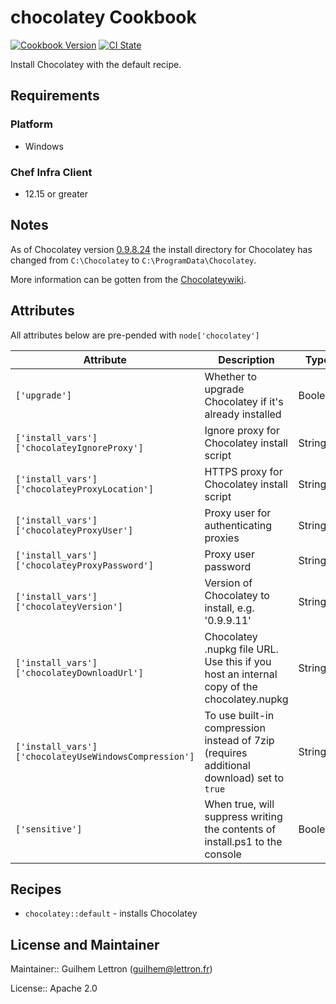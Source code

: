 # chocolatey Cookbook

[![Cookbook Version](https://img.shields.io/cookbook/v/chocolatey.svg)](https://supermarket.getchef.com/cookbooks/chocolatey)
[![CI State](https://github.com/chocolatey-community/chocolatey-cookbook/workflows/ci/badge.svg)](https://github.com/chocolatey-community/chocolatey-cookbook/actions?query=workflow%3Aci)

Install Chocolatey with the default recipe.

## Requirements

### Platform

- Windows

### Chef Infra Client

- 12.15 or greater

## Notes

As of Chocolatey version [0.9.8.24](https://github.com/chocolatey/chocolatey/blob/master/CHANGELOG.md#09824-july-3-2014) the install directory for Chocolatey has changed from `C:\Chocolatey` to `C:\ProgramData\Chocolatey`.

More information can be gotten from the [Chocolateywiki](https://github.com/chocolatey/chocolatey/wiki/DefaultChocolateyInstallReasoning).

## Attributes

All attributes below are pre-pended with `node['chocolatey']`

Attribute                                            | Description                                                                               | Type    | Default
---------------------------------------------------- | ----------------------------------------------------------------------------------------- | ------- | ---------------------------------------------------------------------------------
`['upgrade']`                                        | Whether to upgrade Chocolatey if it's already installed                                   | Boolean | false
`['install_vars']['chocolateyIgnoreProxy']`          | Ignore proxy for Chocolatey install script                                                | String  | nil
`['install_vars']['chocolateyProxyLocation']`        | HTTPS proxy for Chocolatey install script                                                 | String  | Chef::Config['https_proxy'] or ENV['https_proxy']
`['install_vars']['chocolateyProxyUser']`            | Proxy user for authenticating proxies                                                     | String  | nil
`['install_vars']['chocolateyProxyPassword']`        | Proxy user password                                                                       | String  | nil
`['install_vars']['chocolateyVersion']`              | Version of Chocolatey to install, e.g. '0.9.9.11'                                         | String  | nil (download latest version)
`['install_vars']['chocolateyDownloadUrl']`          | Chocolatey .nupkg file URL. Use this if you host an internal copy of the chocolatey.nupkg | String  | <https://chocolatey.org/api/v2/package/chocolatey> (download from chocolatey.org)
`['install_vars']['chocolateyUseWindowsCompression']`| To use built-in compression instead of 7zip (requires additional download) set to `true`  | String  | nil (use 7zip)
`['sensitive']`                                      | When true, will suppress writing the contents of install.ps1 to the console               | Boolean | false

## Recipes

- `chocolatey::default` - installs Chocolatey

## License and Maintainer

Maintainer:: Guilhem Lettron ([guilhem@lettron.fr](mailto:guilhem@lettron.fr))

License:: Apache 2.0
